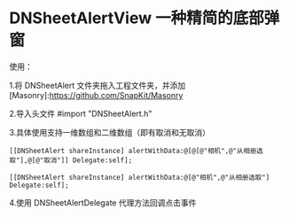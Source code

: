# DNSheetAlertView 一种精简的底部弹窗    

使用：    

1.将 DNSheetAlert 文件夹拖入工程文件夹，并添加 [Masonry]:https://github.com/SnapKit/Masonry     

2.导入头文件 #import "DNSheetAlert.h"    

3.具体使用支持一维数组和二维数组（即有取消和无取消）    
  <pre><code>[[DNSheetAlert shareInstance] alertWithData:@[@[@"相机",@"从相册选取"],@[@"取消"]] Delegate:self];</code></pre>    
  <pre><code>[[DNSheetAlert shareInstance] alertWithData:@[@"相机",@"从相册选取"] Delegate:self];</code></pre>
  

4.使用 DNSheetAlertDelegate 代理方法回调点击事件    

